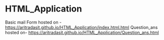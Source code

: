 # HTML_Application
Basic mail Form  hosted on - https://aritradasit.github.io/HTML_Application/index.html.html
Question_ans hosted on- https://aritradasit.github.io/HTML_Application/Question_ans.html
